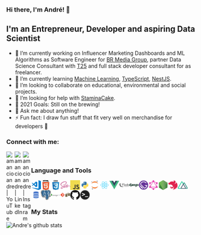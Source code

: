 ### Hi there, I'm André! 👋

## I'm an Entrepreneur, Developer and aspiring Data Scientist
- 🔭 I’m currently working on Influencer Marketing Dashboards and ML Algorithms as Software Engineer for [BR Media Group][brmedia], partner Data Science Consultant with [T25][t25] and full stack developer consultant for as freelancer.
- 🌱 I’m currently learning [Machine Learning][machine-learning], [TypeScript][typescript], [NestJS][nestjs].
- :raising_hand: I’m looking to collaborate on educational, environmental and social projects.
- 🤔 I’m looking for help with [StaminaCake][staminacake].
- :goal_net: 2021 Goals: Still on the brewing!
- 💬 Ask me about anything!
- ⚡ Fun fact: I draw fun stuff that fit very well on merchandise for developers :eyes:

### Connect with me:
[<img align="left" alt="amancioandre | YouTube" width="22px" src="https://cdn.jsdelivr.net/npm/simple-icons@v3/icons/medium.svg" />][staminacake]
[<img align="left" alt="amancioandre | LinkedIn" width="22px" src="https://cdn.jsdelivr.net/npm/simple-icons@v3/icons/linkedin.svg" />][linkedin]
[<img align="left" alt="amancioandre | Instagram" width="22px" src="https://cdn.jsdelivr.net/npm/simple-icons@v3/icons/instagram.svg" />][instagram]

<br />

### Language and Tools

<img align="left" alt="Visual Studio Code" width="26px" src="https://raw.githubusercontent.com/github/explore/80688e429a7d4ef2fca1e82350fe8e3517d3494d/topics/visual-studio-code/visual-studio-code.png" />
<img align="left" alt="HTML5" width="26px" src="https://raw.githubusercontent.com/github/explore/80688e429a7d4ef2fca1e82350fe8e3517d3494d/topics/html/html.png" />
<img align="left" alt="CSS3" width="26px" src="https://raw.githubusercontent.com/github/explore/80688e429a7d4ef2fca1e82350fe8e3517d3494d/topics/css/css.png" />
<img align="left" alt="Sass" width="26px" src="https://raw.githubusercontent.com/github/explore/80688e429a7d4ef2fca1e82350fe8e3517d3494d/topics/sass/sass.png" />
<img align="left" alt="JavaScript" width="26px" src="https://raw.githubusercontent.com/github/explore/80688e429a7d4ef2fca1e82350fe8e3517d3494d/topics/javascript/javascript.png" />
<img align="left" alt="Python" width="26px" src="https://raw.githubusercontent.com/github/explore/80688e429a7d4ef2fca1e82350fe8e3517d3494d/topics/python/python.png" />
<img align="left" alt="Ipython" width="26px" src="https://raw.githubusercontent.com/github/explore/80688e429a7d4ef2fca1e82350fe8e3517d3494d/topics/jupyter-notebook/jupyter-notebook.png" />
<img align="left" alt="React" width="26px" src="https://raw.githubusercontent.com/github/explore/80688e429a7d4ef2fca1e82350fe8e3517d3494d/topics/react/react.png" />
<img align="left" alt="Vue" width="26px" src="https://raw.githubusercontent.com/github/explore/80688e429a7d4ef2fca1e82350fe8e3517d3494d/topics/vue/vue.png" />
<img align="left" alt="Flask" width="26px" src="https://raw.githubusercontent.com/github/explore/80688e429a7d4ef2fca1e82350fe8e3517d3494d/topics/flask/flask.png" />
<img align="left" alt="Django" width="26px" src="https://raw.githubusercontent.com/github/explore/80688e429a7d4ef2fca1e82350fe8e3517d3494d/topics/django/django.png" />
<img align="left" alt="Gatsby" width="26px" src="https://raw.githubusercontent.com/github/explore/e94815998e4e0713912fed477a1f346ec04c3da2/topics/gatsby/gatsby.png" />
<img align="left" alt="GraphQL" width="26px" src="https://raw.githubusercontent.com/github/explore/80688e429a7d4ef2fca1e82350fe8e3517d3494d/topics/graphql/graphql.png" />
<img align="left" alt="Node.js" width="26px" src="https://raw.githubusercontent.com/github/explore/80688e429a7d4ef2fca1e82350fe8e3517d3494d/topics/nodejs/nodejs.png" />
<img align="left" alt="NestJS" width="26px" src="https://github.com/github/explore/blob/master/topics/nestjs/nestjs.png?raw=true" />
<img align="left" alt="Nuxt" width="26px" src="https://github.com/github/explore/blob/master/topics/nuxt/nuxt.png?raw=true" />
<!-- <img align="left" alt="Deno" width="26px" src="https://raw.githubusercontent.com/github/explore/361e2821e2dea67711cde99c9c40ed357061cf27/topics/deno/deno.png" /> -->
<img align="left" alt="SQL" width="26px" src="https://raw.githubusercontent.com/github/explore/80688e429a7d4ef2fca1e82350fe8e3517d3494d/topics/sql/sql.png" />
<img align="left" alt="PostgreSQL" width="26px" src="https://raw.githubusercontent.com/github/explore/80688e429a7d4ef2fca1e82350fe8e3517d3494d/topics/postgresql/postgresql.png" />
<img align="left" alt="MongoDB" width="26px" src="https://raw.githubusercontent.com/github/explore/80688e429a7d4ef2fca1e82350fe8e3517d3494d/topics/mongodb/mongodb.png" />
<img align="left" alt="Git" width="26px" src="https://raw.githubusercontent.com/github/explore/80688e429a7d4ef2fca1e82350fe8e3517d3494d/topics/git/git.png" />
<img align="left" alt="GitHub" width="26px" src="https://raw.githubusercontent.com/github/explore/78df643247d429f6cc873026c0622819ad797942/topics/github/github.png" />
<img align="left" alt="Terminal" width="26px" src="https://raw.githubusercontent.com/github/explore/80688e429a7d4ef2fca1e82350fe8e3517d3494d/topics/terminal/terminal.png" />

<br />
<br />
<br />

### My Stats

![Andre's github stats](https://github-readme-stats.vercel.app/api?username=amancioandre&count_private=true&show_icons=true&theme=dracula)

[brmedia]: https://brmediagroup.com.br/
[t25]: https://www.t25.com.br
[machine-learning]: https://en.wikipedia.org/wiki/Machine_learning
[typescript]: https://www.typescriptlang.org/
[nestjs]: https://nestjs.com/
[staminacake]: https://medium.com/staminacake
[linkedin]: https://www.linkedin.com/in/amancioandre/
[instagram]: https://www.instagram.com/andre_amoraes/
